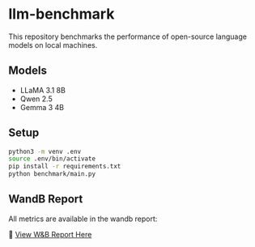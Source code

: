 # llm-benchmark
This repository benchmarks the performance of open-source language models on local machines.

## Models
* LLaMA 3.1 8B
* Qwen 2.5
* Gemma 3 4B

## Setup
```bash
python3 -m venv .env
source .env/bin/activate
pip install -r requirements.txt
python benchmark/main.py
```

## WandB Report

All metrics are available in the wandb report:

📝 [View W\&B Report Here](https://wandb.ai/venkatesh19v-indian-institute-of-technology-madras/llm-benchmarking/reports/Benchmarking-Local-LLMs--VmlldzoxMzg1ODg2NA?accessToken=d9sitoj0w35hb67mt8vcbi8yhsoa4uuia67sdu3pcoseanm306hiog44ueeuujv3)

